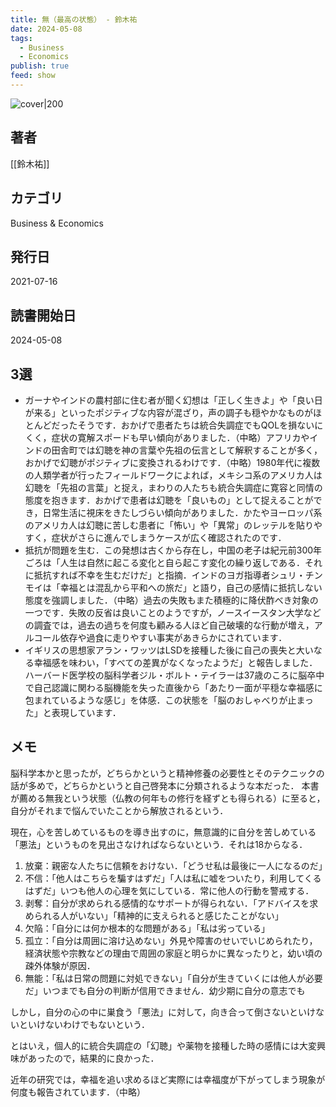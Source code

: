 ```yaml
---
title: 無（最高の状態） - 鈴木祐
date: 2024-05-08
tags:
  - Business
  - Economics
publish: true
feed: show
---
```

![cover|200](http://books.google.com/books/content?id=szY4EAAAQBAJ&printsec=frontcover&img=1&zoom=1&edge=curl&source=gbs_api)
## 著者
[[鈴木祐]]
## カテゴリ
Business & Economics
## 発行日
2021-07-16
## 読書開始日
2024-05-08

## 3選
 - ガーナやインドの農村部に住む者が聞く幻想は「正しく生きよ」や「良い日が来る」といったポジティブな内容が混ざり，声の調子も穏やかなものがほとんどだったそうです．おかげで患者たちは統合失調症でもQOLを損ないにくく，症状の寛解スポードも早い傾向がありました．（中略）アフリカやインドの田舎町では幻聴を神の言葉や先祖の伝言として解釈することが多く，おかげで幻聴がポジティブに変換されるわけです．（中略）1980年代に複数の人類学者が行ったフィールドワークによれば，メキシコ系のアメリカ人は幻聴を「先祖の言葉」と捉え，まわりの人たちも統合失調症に寛容と同情の態度を抱きます．おかげで患者は幻聴を「良いもの」として捉えることができ，日常生活に視床をきたしづらい傾向がありました．かたやヨーロッパ系のアメリカ人は幻聴に苦しむ患者に「怖い」や「異常」のレッテルを貼りやすく，症状がさらに進んでしまうケースが広く確認されたのです．
 - 抵抗が問題を生む．この発想は古くから存在し，中国の老子は紀元前300年ごろは「人生は自然に起こる変化と自ら起こす変化の繰り返しである．それに抵抗すれば不幸を生むだけだ」と指摘．インドのヨガ指導者シュリ・チンモイは「幸福とは混乱から平和への旅だ」と語り，自己の感情に抵抗しない態度を強調しました．（中略）過去の失敗もまた積極的に降伏酢べき対象の一つです．失敗の反省は良いことのようですが，ノースイースタン大学などの調査では，過去の過ちを何度も顧みる人ほど自己破壊的な行動が増え，アルコール依存や過食に走りやすい事実があきらかにされています．
 - イギリスの思想家アラン・ワッツはLSDを接種した後に自己の喪失と大いなる幸福感を味わい，「すべての差異がなくなったようだ」と報告しました．ハーバード医学校の脳科学者ジル・ボルト・テイラーは37歳のころに脳卒中で自己認識に関わる脳機能を失った直後から「あたり一面が平穏な幸福感に包まれているような感じ」を体感．この状態を「脳のおしゃべりが止まった」と表現しています．

## メモ
脳科学本かと思ったが，どちらかというと精神修養の必要性とそのテクニックの話が多めで，どちらかというと自己啓発本に分類されるような本だった．
本書が薦める無我という状態（仏教の何年もの修行を経ずとも得られる）に至ると，自分がそれまで悩んでいたことから解放されるという．

現在，心を苦しめているものを導き出すのに，無意識的に自分を苦しめている「悪法」というものを見出さなければならないという．それは18からなる．

1. 放棄：親密な人たちに信頼をおけない．「どうせ私は最後に一人になるのだ」
2. 不信：「他人はこちらを騙すはずだ」「人は私に嘘をついたり，利用してくるはずだ」いつも他人の心理を気にしている．常に他人の行動を警戒する．
3. 剥奪：自分が求められる感情的なサポートが得られない．「アドバイスを求められる人がいない」「精神的に支えられると感じたことがない」
4. 欠陥：「自分には何か根本的な問題がある」「私は劣っている」
5. 孤立：「自分は周囲に溶け込めない」外見や障害のせいでいじめられたり，経済状態や宗教などの理由で周囲の家庭と明らかに異なったりと，幼い頃の疎外体験が原因．
6. 無能：「私は日常の問題に対処できない」「自分が生きていくには他人が必要だ」いつまでも自分の判断が信用できません．幼少期に自分の意志でも


しかし，自分の心の中に巣食う「悪法」に対して，向き合って倒さないといけないといけないわけでもないという．


とはいえ，個人的に統合失調症の「幻聴」や薬物を接種した時の感情には大変興味があったので，結果的に良かった．



近年の研究では，幸福を追い求めるほど実際には幸福度が下がってしまう現象が何度も報告されています．（中略）
